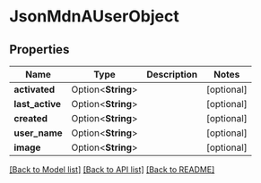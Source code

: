 # JsonMdnAUserObject

## Properties

Name | Type | Description | Notes
------------ | ------------- | ------------- | -------------
**activated** | Option<**String**> |  | [optional]
**last_active** | Option<**String**> |  | [optional]
**created** | Option<**String**> |  | [optional]
**user_name** | Option<**String**> |  | [optional]
**image** | Option<**String**> |  | [optional]

[[Back to Model list]](../README.md#documentation-for-models) [[Back to API list]](../README.md#documentation-for-api-endpoints) [[Back to README]](../README.md)


